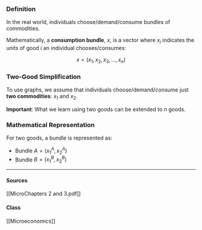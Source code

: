 ### Definition
In the real world, individuals choose/demand/consume bundles of commodities.

Mathematically, a **consumption bundle**, $x$, is a vector where $x_i$ indicates the units of good $i$ an individual chooses/consumes:

$$x = (x_1, x_2, x_3, \ldots, x_n)$$

### Two-Good Simplification
To use graphs, we assume that individuals choose/demand/consume just **two commodities**: $x_1$ and $x_2$.

**Important**: What we learn using two goods can be extended to $n$ goods.

### Mathematical Representation
For two goods, a bundle is represented as:
- Bundle $A = (x_1^A, x_2^A)$
- Bundle $B = (x_1^B, x_2^B)$

---
#### Sources
[[MicroChapters 2 and 3.pdf]]
#### Class
[[Microeconomics]]